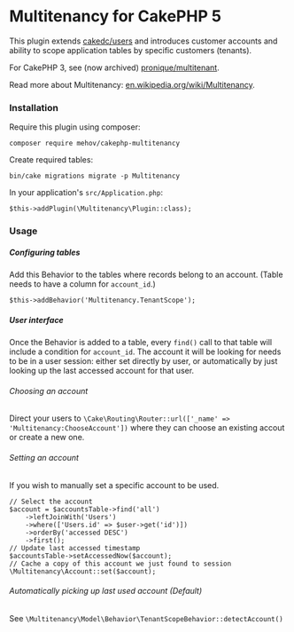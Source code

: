 # Multitenancy for CakePHP 5

This plugin extends [cakedc/users](https://github.com/cakedc/users) and introduces customer accounts and ability to scope application tables by specific customers (tenants).

For CakePHP 3, see (now archived) [pronique/multitenant](https://github.com/pronique/multitenant).

Read more about Multitenancy: [en.wikipedia.org/wiki/Multitenancy](https://en.wikipedia.org/wiki/Multitenancy).

### Installation
Require this plugin using composer:
```
composer require mehov/cakephp-multitenancy
```
Create required tables:
```
bin/cake migrations migrate -p Multitenancy
```
In your application's `src/Application.php`:
```
$this->addPlugin(\Multitenancy\Plugin::class);
```

### Usage

##### Configuring tables
Add this Behavior to the tables where records belong to an account. (Table needs to have a column for `account_id`.)
```
$this->addBehavior('Multitenancy.TenantScope');
```

##### User interface
Once the Behavior is added to a table, every `find()` call to that table will include a condition for `account_id`. The account it will be looking for needs to be in a user session: either set directly by user, or automatically by just looking up the last accessed account for that user.

###### Choosing an account

Direct your users to `\Cake\Routing\Router::url(['_name' => 'Multitenancy:ChooseAccount'])` where they can choose an existing accout or create a new one.

###### Setting an account

If you wish to manually set a specific account to be used.

```
// Select the account
$account = $accountsTable->find('all')
    ->leftJoinWith('Users')
    ->where(['Users.id' => $user->get('id')])
    ->orderBy('accessed DESC')
    ->first();
// Update last accessed timestamp
$accountsTable->setAccessedNow($account);
// Cache a copy of this account we just found to session
\Multitenancy\Account::set($account);
```

###### Automatically picking up last used account (Default)

See `\Multitenancy\Model\Behavior\TenantScopeBehavior::detectAccount()`
